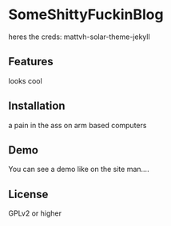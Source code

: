 SomeShittyFuckinBlog
======================

heres the creds:  mattvh-solar-theme-jekyll 


Features
-------

looks cool


Installation
--------------

a pain in the ass on arm based computers


Demo
-------

You can see a demo like on the site man....


License
---------

GPLv2 or higher
